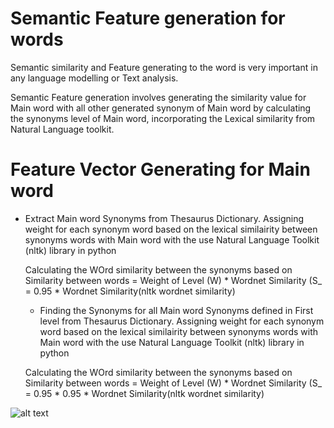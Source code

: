 # Semantic Feature generation for words

Semantic similarity and Feature generating to the word is very important in any language modelling or Text analysis.

Semantic Feature generation involves generating the similarity value for Main word with all other generated synonym of Main word by calculating the synonyms level of Main word, incorporating the Lexical similarity from Natural Language toolkit.

# Feature Vector Generating for Main word
-  Extract Main word Synonyms from Thesaurus Dictionary. Assigning weight for each synonym word based on the lexical similairity between synonyms words with Main word with the use Natural Language Toolkit (nltk) library in python

    Calculating the WOrd similarity between the synonyms based on 
    Similarity between words  =  Weight of Level (W) * Wordnet Similarity (S_
                              =  0.95 * Wordnet Similarity(nltk wordnet similarity)
    
    - Finding the Synonyms for all Main word Synonyms defined in First level from Thesaurus Dictionary. Assigning weight for each synonym word based on the lexical similairity between synonyms words with Main word with the use Natural Language Toolkit (nltk) library in python

    Calculating the WOrd similarity between the synonyms based on 
    Similarity between words  =  Weight of Level (W) * Wordnet Similarity (S_
                              =  0.95 * 0.95 * Wordnet Similarity(nltk wordnet similarity)





![alt text](https://github.com/Nagakiran1/Semantic-Feature-generation-for-words/blob/master/Wordnet_1.PNG)
